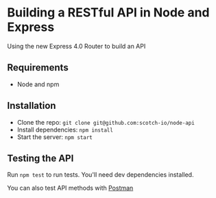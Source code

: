# Building a RESTful API in Node and Express

Using the new Express 4.0 Router to build an API

## Requirements

- Node and npm

## Installation

- Clone the repo: `git clone git@github.com:scotch-io/node-api`
- Install dependencies: `npm install`
- Start the server: `npm start`

## Testing the API
Run `npm test` to run tests. You'll need dev dependencies installed.

You can also test API methods with [Postman](https://chrome.google.com/webstore/detail/postman-rest-client-packa/fhbjgbiflinjbdggehcddcbncdddomop)
